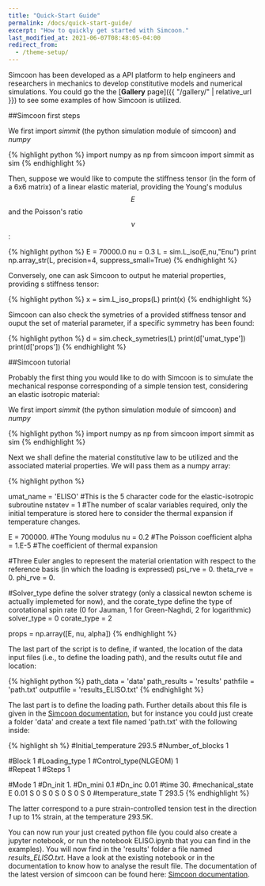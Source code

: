 ```yaml
---
title: "Quick-Start Guide"
permalink: /docs/quick-start-guide/
excerpt: "How to quickly get started with Simcoon."
last_modified_at: 2021-06-07T08:48:05-04:00
redirect_from:
  - /theme-setup/
---
```


Simcoon has been developed as a API platform to help engineers and researchers in mechanics to develop constitutive models and numerical simulations. You could go the the [**Gallery** page]({{ "/gallery/" | relative_url }}) to see some examples of how Simcoon is utilized.

##Simcoon first steps

We first import *simmit* (the python simulation module of simcoon) and *numpy* 

{% highlight python %}
import numpy as np
from simcoon import simmit as sim
{% endhighlight %}

Then, suppose we would like to compute the stiffness tensor (in the form of a 6x6 matrix) of a linear elastic material, providing the Young's modulus $$ E $$ and the Poisson's ratio $$ \nu $$:

{% highlight python %}
E = 70000.0
nu = 0.3
L = sim.L_iso(E,nu,"Enu")
print np.array_str(L, precision=4, suppress_small=True)
{% endhighlight %}

Conversely, one can ask Simcoon to output he material properties, providing s stiffness tensor:

{% highlight python %}
x = sim.L_iso_props(L)
print(x)
{% endhighlight %}

Simcoon can also check the symetries of a provided stiffness tensor and ouput the set of material parameter, if a specific symmetry has been found:

{% highlight python %}
d = sim.check_symetries(L)
print(d['umat_type'])
print(d['props'])
{% endhighlight %}

##Simcoon tutorial

Probably the first thing you would like to do with Simcoon is to simulate the mechanical response corresponding of a simple tension test, considering an elastic isotropic material:

We first import *simmit* (the python simulation module of simcoon) and *numpy* 

{% highlight python %}
import numpy as np
from simcoon import simmit as sim
{% endhighlight %}

Next we shall define the material constitutive law to be utilized and the associated material properties. We will pass them as a numpy array:

{% highlight python %}

umat_name = 'ELISO' #This is the 5 character code for the elastic-isotropic subroutine
nstatev = 1 #The number of scalar variables required, only the initial temperature is stored here to consider the thermal expansion if temperature changes.

E = 700000. #The Young modulus
nu = 0.2 #The Poisson coefficient
alpha = 1.E-5 #The coefficient of thermal expansion

#Three Euler angles to represent the material orientation with respect to the reference basis (in which the loading is expressed)
psi_rve = 0.
theta_rve = 0.
phi_rve = 0.

#Solver_type define the solver strategy (only a classical newton scheme is actually implemeted for now), and the corate_type define the type of corotational spin rate (0 for Jauman, 1 for Green-Naghdi, 2 for logarithmic)
solver_type = 0
corate_type = 2

props = np.array([E, nu, alpha])
{% endhighlight %}

The last part of the script is to define, if wanted, the location of the data input files (i.e., to define the loading path), and the results outut file and location:

{% highlight python %}
path_data = 'data'
path_results = 'results'
pathfile = 'path.txt'
outputfile = 'results_ELISO.txt'
{% endhighlight %}

The last part is to define the loading path. Further details about this file is given in the <a href="https://simcoon.readthedocs.io/en/latest/">Simcoon documentation</a>, but for instance you could just create a folder 'data' and create a text file named 'path.txt' with the following inside:

{% highlight sh %}
#Initial_temperature
293.5
#Number_of_blocks
1

#Block
1
#Loading_type
1
#Control_type(NLGEOM)
1    
#Repeat
1
#Steps
1

#Mode
1
#Dn_init 1.
#Dn_mini 0.1
#Dn_inc 0.01
#time
30.
#mechanical_state
E 0.01 
S 0 S 0
S 0 S 0 S 0
#temperature_state
T 293.5
{% endhighlight %}

The latter correspond to a pure strain-controlled tension test in the direction *1* up to 1% strain, at the temperature 293.5K.

You can now run your just created python file (you could also create a jupyter notebook, or run the notebook ELISO.ipynb that you can find in the examples). You will now find in the 'results' folder a file named *results_ELISO.txt*. Have a look at the existing notebook or in the documentation to know how to analyse the result file. The documentation of the latest version of simcoon can be found here: 
 <a href="https://simcoon.readthedocs.io/en/latest/">Simcoon documentation</a>.
